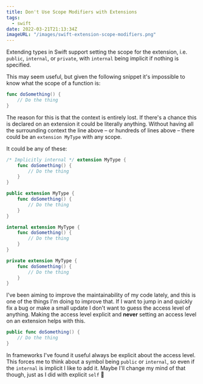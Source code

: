 ```yaml
---
title: Don't Use Scope Modifiers with Extensions
tags:
  - swift
date: 2022-03-21T21:13:34Z
imageURL: "/images/swift-extension-scope-modifiers.png"
---
```


Extending types in Swift support setting the scope for the extension, i.e. `public`, `internal`, or `private`, with `internal` being implicit if nothing is specified.

This may seem useful, but given the following snippet it's impossible to know what the scope of a function is:

```swift
func doSomething() {
    // Do the thing
}
```

<!-- more -->

The reason for this is that the context is entirely lost. If there's a chance this is declared on an extension it could be literally anything. Without having all the surrounding context the line above – or hundreds of lines above – there could be an `extension MyType` with any scope.

It could be any of these:

```swift
/* Implicitly internal */ extension MyType {
    func doSomething() {
        // Do the thing
    }
}
```

```swift
public extension MyType {
    func doSomething() {
        // Do the thing
    }
}
```

```swift
internal extension MyType {
    func doSomething() {
        // Do the thing
    }
}
```

```swift
private extension MyType {
    func doSomething() {
        // Do the thing
    }
}
```

I've been aiming to improve the maintainability of my code lately, and this is one of the things I'm doing to improve that. If I want to jump in and quickly fix a bug or make a small update I don't want to guess the access level of anything. Making the access level explicit and **never** setting an access level on an extension helps with this.

```swift
public func doSomething() {
    // Do the thing
}
```

In frameworks I've found it useful always be explicit about the access level. This forces me to think about a symbol being `public` or `internal`, so even if the `internal` is implicit I like to add it. Maybe I'll change my mind of that though, just as I did with explicit `self` 😬
